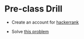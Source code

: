 # Pre-class Drill

- Create an account for [hackerrank](https://www.hackerrank.com/)

- Solve [this problem](https://www.hackerrank.com/challenges/minimum-absolute-difference-in-an-array/problem)
